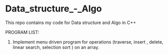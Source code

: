 # Data_structure_-_Algo
This repo contains my code for Data structure and Algo in C++

PROGRAM LIST:
1. Implement menu driven program for operations (traverse, insert , delete, linear search, selection sort ) on an  array.
